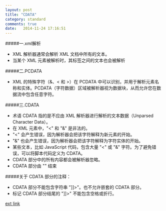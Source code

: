 ```yaml
---
layout: post
title: "CDATA"
category: standard
comments: true
date:   2014-11-24 17:16:51
---
```


#####一.xml解析

- XML 解析器通常会解析 XML 文档中所有的文本。
- 当某个 XML 元素被解析时，其标签之间的文本也会被解析


#####二.PCDATA

- XML 的特殊字符（&、< 和 >）在 PCDATA 中可以识别，并用于解析元素名称和实体。PCDATA（字符数据）区域被解析器视为数据块，从而允许您在数据流中包含任意字符。


#####三.CDATA

- 术语 CDATA 指的是不应由 XML 解析器进行解析的文本数据（Unparsed Character Data）。
- 在 XML 元素中，"<" 和 "&" 是非法的。
- "<" 会产生错误，因为解析器会把该字符解释为新元素的开始。
- "&" 也会产生错误，因为解析器会把该字符解释为字符实体的开始。
- 某些文本，比如 JavaScript 代码，包含大量 "<" 或 "&" 字符。为了避免错误，可以将脚本代码定义为 CDATA。
- CDATA 部分中的所有内容都会被解析器忽略。
- CDATA 部分由 "<![CDATA[ 开始，由 ]]>" 结束


#####关于 CDATA 部分的注释：
- CDATA 部分不能包含字符串 "]]>"。也不允许嵌套的 CDATA 部分。
- 标记 CDATA 部分结尾的 "]]>" 不能包含空格或折行。


[ext link](http://www.w3school.com.cn/xml/xml_cdata.asp)

